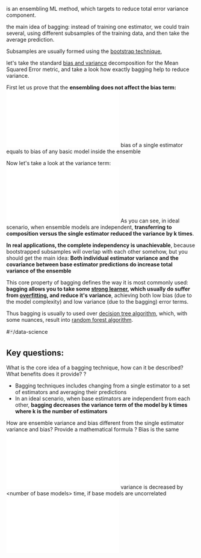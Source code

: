 is an ensembling ML method, which targets to reduce total error variance component.

the main idea of bagging: instead of training one estimator, we could train several, using different subsamples of the training data, and then take the average prediction.

Subsamples are usually formed using the [bootstrap technique](bootstrap%20technique.md), 

let's take the standard [bias and variance](Теория%20вероятностей/bias%20and%20variance%20tradeoff.md#^2b2fb4) decomposition for the Mean Squared Error metric, and take a look how exactly bagging help to reduce variance.

First let us prove that the **ensembling does not affect the bias term:** 
![800](bias%20of%20bagging.md)
bias of a single estimator equals to bias of any basic model inside the ensemble

Now let's take a look at the variance term:
![800](variance%20of%20bagging.md)
As you can see, in ideal scenario, when ensemble models are independent, **transferring to composition versus the single estimator reduced the variance by k times**.

**In real applications, the complete independency is unachievable**, because bootstrapped subsamples will overlap with each other somehow, but you should get the main idea: **Both individual estimator variance and the covariance between base estimator predictions do increase total variance of the ensemble**

This core property of bagging defines the way it is most commonly used: **bagging allows you to take some [strong learner](model%20complexity.md), which usually do suffer from [overfitting](Теория%20вероятностей/bias%20and%20variance%20tradeoff.md#^4e8203), and reduce it's variance**, achieving both low bias (due to the model complexity) and low variance (due to the bagging) error terms.

Thus bagging is usually to used over [decision tree algorithm](decision%20tree%20algorithm.md), which, with some nuances, result into [random forest algorithm](random%20forest%20algorithm.md).

#🃏/data-science  
## Key questions:

What is the core idea of a bagging technique, how can it be described? What benefits does it provide?
?
- Bagging techniques includes changing from a single estimator to a set of estimators and averaging their predictions
- In an ideal scenario, when base estimators are independent from each other, **bagging decreases the variance term of the model by k times where k is the number of estimators**
<!--SR:!2025-11-16,266,330-->

How are ensemble variance and bias different from the single estimator variance and bias? Provide a mathematical formula
?
Bias is the same
![800](bias%20of%20bagging.md)
variance is decreased by \<number of base models> time, if base models are uncorrelated
![800](variance%20of%20bagging.md)
<!--SR:!2025-12-16,195,274-->